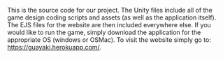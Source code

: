 This is the source code for our project. The Unity files include all of the game design coding scripts and assets
(as well as the application itself). The EJS files for the website are then included everywhere else. If you would
like to run the game, simply download the application for the appropriate OS (windows or OSMac). To visit the
website simply go to: https://guayaki.herokuapp.com/.

